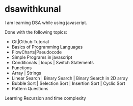 # dsawithkunal

 I am learning DSA while using javascript.
 
 Done with the following topics:
 - Git|Github Tutorial
 - Basics of Programming Languages
 - FlowCharts|Pseudocode
 - Simple Programs in javascript
 - Conditionals | loops | Switch Statements
 - Functions
 - Array | Strings
 - Linear Search | Binary Search | Binary Search in 2D array
 - Bubble Sort | Selection Sort | Insertion Sort | Cyclic Sort
 - Pattern Questions
 
 Learning Recursion and time complexity
 
 
 
 
